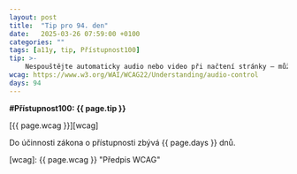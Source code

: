 ```yaml
---
layout: post
title:  "Tip pro 94. den"
date:   2025-03-26 07:59:00 +0100
categories: ""
tags: [a11y, tip, Přístupnost100]
tip: >- 
    Nespouštějte automaticky audio nebo video při načtení stránky – může to rušit uživatele, zejména nevidomé s čtečkou obrazovky.
wcag: https://www.w3.org/WAI/WCAG22/Understanding/audio-control
days: 94
---
```

**#Přístupnost100: {{ page.tip }}**

[{{ page.wcag }}][wcag]

Do účinnosti zákona o přístupnosti zbývá {{ page.days }} dnů.

[wcag]: {{ page.wcag }} "Předpis WCAG"
